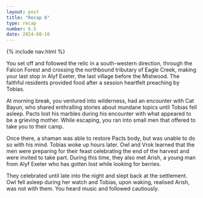 ```yaml
---
layout: post
title: "Recap 6"
type: recap
number: 6.5
date: 2024-08-10
---
```


{% include nav.html %}

You set off and followed the relic in a south-western direction, through the Falcon Forest and crossing the northbound tributary of Eagle Creek, making your last stop in Alyf Exeter, the last village before the Mistwood. The faithful residents provided food after a session heartfelt preaching by Tobias.

At morning break, you ventured into wilderness, had an encounter with Cat Bayun, who shared enthralling stories about mundane topics until Tobias fell asleep. Pacts lost his marbles during his encounter with what appeared to be a grieving mother. While escaping, you ran into small men that offered to take you to their camp.

Once there, a shaman was able to restore Pacts body, but was unable to do so with his mind. Tobias woke up hours later. Owl and Vrok learned that the men were preparing for their feast celebrating the end of the harvest and were invited to take part. During this time, they also met Arish, a young man from Alyf Exeter who has gotten lost while looking for berries.

They celebrated until late into the night and slept back at the settlement. Owl fell asleep during her watch and Tobias, upon waking, realised Arish, was not with them. You heard music and followed cautiously.
